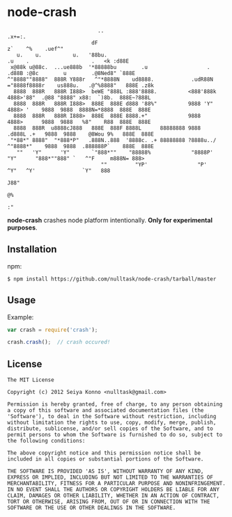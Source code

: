 # node-crash

```
                             ..                                                                 .x+=:.               
                           dF                                                                  z`    ^%    .uef^"    
   u.    u.          u.   '88bu.                                       .u    .                    .   <k :d88E       
 x@88k u@88c.  ...ue888b  '*88888bu        .u                   .    .d88B :@8c        u        .@8Ned8" `888E       
^"8888""8888"  888R Y888r   ^"*8888N    ud8888.            .udR88N  ="8888f8888r    us888u.   .@^%8888"   888E .z8k  
  8888  888R   888R I888>  beWE "888L :888'8888.          <888'888k   4888>'88"  .@88 "8888" x88:  `)8b.  888E~?888L 
  8888  888R   888R I888>  888E  888E d888 '88%"          9888 'Y"    4888> '    9888  9888  8888N=*8888  888E  888E 
  8888  888R   888R I888>  888E  888E 8888.+"             9888        4888>      9888  9888   %8"    R88  888E  888E 
  8888  888R  u8888cJ888   888E  888F 8888L      88888888 9888       .d888L .+   9888  9888    @8Wou 9%   888E  888E 
 "*88*" 8888"  "*888*P"   .888N..888  '8888c. .+ 88888888 ?8888u../  ^"8888*"    9888  9888  .888888P`    888E  888E 
   ""   'Y"      'Y"       `"888*""    "88888%             "8888P'      "Y"      "888*""888" `   ^"F     m888N= 888> 
                              ""         "YP'                "P'                  ^Y"   ^Y'               `Y"   888  
                                                                                                               J88"  
                                                                                                               @%    
                                                                                                             :"     
```

__node-crash__ crashes node platform intentionally. __Only for experimental purposes__.


## Installation

npm:

    $ npm install https://github.com/nulltask/node-crash/tarball/master

## Usage

Example:

```js
var crash = require('crash');

crash.crash();  // crash occured!
```

## License

    The MIT License

    Copyright (c) 2012 Seiya Konno <nulltask@gmail.com>

    Permission is hereby granted, free of charge, to any person obtaining
    a copy of this software and associated documentation files (the
    'Software'), to deal in the Software without restriction, including
    without limitation the rights to use, copy, modify, merge, publish,
    distribute, sublicense, and/or sell copies of the Software, and to
    permit persons to whom the Software is furnished to do so, subject to
    the following conditions:

    The above copyright notice and this permission notice shall be
    included in all copies or substantial portions of the Software.

    THE SOFTWARE IS PROVIDED 'AS IS', WITHOUT WARRANTY OF ANY KIND,
    EXPRESS OR IMPLIED, INCLUDING BUT NOT LIMITED TO THE WARRANTIES OF
    MERCHANTABILITY, FITNESS FOR A PARTICULAR PURPOSE AND NONINFRINGEMENT.
    IN NO EVENT SHALL THE AUTHORS OR COPYRIGHT HOLDERS BE LIABLE FOR ANY
    CLAIM, DAMAGES OR OTHER LIABILITY, WHETHER IN AN ACTION OF CONTRACT,
    TORT OR OTHERWISE, ARISING FROM, OUT OF OR IN CONNECTION WITH THE
    SOFTWARE OR THE USE OR OTHER DEALINGS IN THE SOFTWARE.
